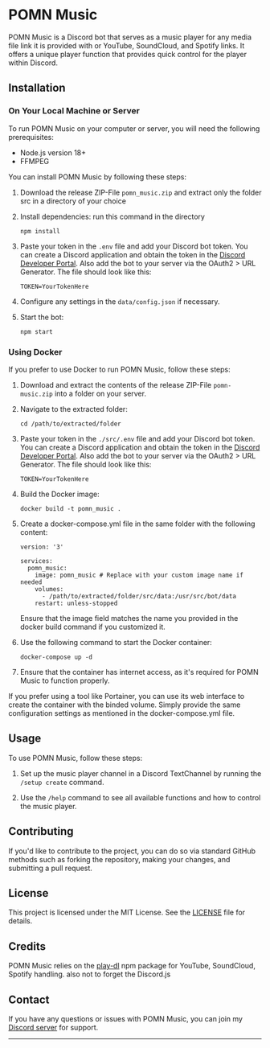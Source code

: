 # POMN Music

POMN Music is a Discord bot that serves as a music player for any media file link it is provided with or YouTube, SoundCloud, and Spotify links. It offers a unique player function that provides quick control for the player within Discord.


## Installation

### On Your Local Machine or Server

To run POMN Music on your computer or server, you will need the following prerequisites:

- Node.js version 18+
- FFMPEG

You can install POMN Music by following these steps:

1. Download the release ZIP-File `pomn_music.zip` and extract only the folder src in a directory of your choice

2. Install dependencies:
   run this command in the directory
   
   `npm install`

4. Paste your token in the `.env` file and add your Discord bot token. You can create a Discord application and obtain the token in the [Discord Developer Portal](https://discord.com/developers/applications). Also add the bot to your server via the OAuth2 > URL Generator.
   The file should look like this:
   
   `TOKEN=YourTokenHere`

6. Configure any settings in the `data/config.json` if necessary.

7. Start the bot:
   
   `npm start`


### Using Docker

If you prefer to use Docker to run POMN Music, follow these steps:

1. Download and extract the contents of the release ZIP-File `pomn-music.zip` into a folder on your server.

2. Navigate to the extracted folder:

   `cd /path/to/extracted/folder`

3. Paste your token in the `./src/.env` file and add your Discord bot token. You can create a Discord application and obtain the token in the [Discord Developer Portal](https://discord.com/developers/applications). Also add the bot to your server via the OAuth2 > URL Generator.
   The file should look like this:
   
   `TOKEN=YourTokenHere`

5. Build the Docker image:
   
   `docker build -t pomn_music .`

6. Create a docker-compose.yml file in the same folder with the following content:
   
   ```
   version: '3'
   
   services:
     pomn_music:
       image: pomn_music # Replace with your custom image name if needed
       volumes:
         - /path/to/extracted/folder/src/data:/usr/src/bot/data
       restart: unless-stopped
   ```
   Ensure that the image field matches the name you provided in the docker build command if you customized it.

7. Use the following command to start the Docker container:
   
   `docker-compose up -d`

8. Ensure that the container has internet access, as it's required for POMN Music to function properly.

If you prefer using a tool like Portainer, you can use its web interface to create the container with the binded volume. Simply provide the same configuration settings as mentioned in the docker-compose.yml file.


## Usage

To use POMN Music, follow these steps:

1. Set up the music player channel in a Discord TextChannel by running the `/setup create` command.

2. Use the `/help` command to see all available functions and how to control the music player.


## Contributing

If you'd like to contribute to the project, you can do so via standard GitHub methods such as forking the repository, making your changes, and submitting a pull request.


## License

This project is licensed under the MIT License. See the [LICENSE](LICENSE) file for details.


## Credits

POMN Music relies on the [play-dl](https://www.npmjs.com/package/play-dl) npm package for YouTube, SoundCloud, Spotify handling.
also not to forget the Discord.js


## Contact

If you have any questions or issues with POMN Music, you can join my [Discord server](https://discord.com/invite/YnvBJ76Ajn) for support.

---
